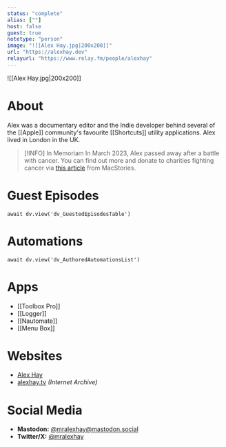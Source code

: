 ```yaml
---
status: "complete"
alias: [""]
host: false
guest: true
notetype: "person"
image: "![[Alex Hay.jpg|200x200]]"
url: "https://alexhay.dev"
relayurl: "https://www.relay.fm/people/alexhay"
---
```


![[Alex Hay.jpg|200x200]]

# About
Alex was a documentary editor and the Indie developer behind several of the [[Apple]] community's favourite [[Shortcuts]] utility applications. Alex lived in London in the UK.

> [!INFO] In Memoriam
> In March 2023, Alex passed away after a battle with cancer. You can find out more and donate to charities fighting cancer via [this article](https://www.macstories.net/stories/remembering-alex-hay-the-maker-of-toolbox-pro-during-automation-april/) from MacStories.

# Guest Episodes
```dataviewjs
await dv.view('dv_GuestedEpisodesTable')
```
# Automations
```dataviewjs
await dv.view('dv_AuthoredAutomationsList')
```


# Apps
- [[Toolbox Pro]]
- [[Logger]]
- [[Nautomate]]
- [[Menu Box]]

# Websites
- [Alex Hay](https://alexhay.dev)
- [alexhay.tv](https://web.archive.org/web/20211208131228/https://www.alexhay.tv/) *(Internet Archive)*

# Social Media
- **Mastodon:** [@mralexhay@mastodon.social](https://mastodon.social/@mralexhay)
- **Twitter/X:** [@mralexhay](https://twitter.com/mralexhay)
